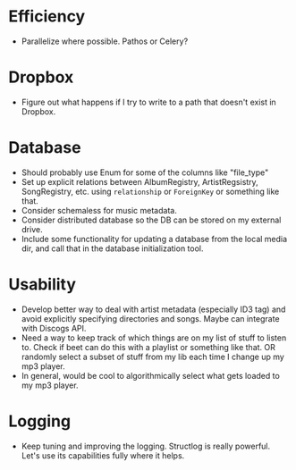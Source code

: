 # Efficiency
* Parallelize where possible. Pathos or Celery?

# Dropbox
* Figure out what happens if I try to write to a path that doesn't exist in Dropbox.

# Database
* Should probably use Enum for some of the columns like "file_type"
* Set up explicit relations between AlbumRegistry, ArtistRegsistry, SongRegistry, etc. using `relationship` or `ForeignKey` or something like that.
* Consider schemaless for music metadata.
* Consider distributed database so the DB can be stored on my external drive.
* Include some functionality for updating a database from the local media dir, and call that in the database initialization tool.

# Usability
* Develop better way to deal with artist metadata (especially ID3 tag) and avoid explicitly specifying directories and songs. Maybe can integrate with Discogs API.
* Need a way to keep track of which things are on my list of stuff to listen to. Check if beet can do this with a playlist or something like that. OR randomly select a subset of stuff from my lib each time I change up my mp3 player.
* In general, would be cool to algorithmically select what gets loaded to my mp3 player.

# Logging
* Keep tuning and improving the logging. Structlog is really powerful. Let's use its capabilities fully where it helps.
